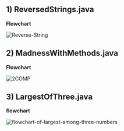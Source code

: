 
## 1) ReversedStrings.java

**Flowchart**

![Reverse-String](https://github.com/BlackCatCode22/module-02-abdullah31416/assets/156399261/2fad3f56-b689-41e3-89af-ae0ac0400d10)

## 2) MadnessWithMethods.java
**Flowchart**

![2COMP](https://github.com/BlackCatCode22/module-02-abdullah31416/assets/156399261/8fd1de00-0c0c-4175-a481-69f4363e00b4)


## 3) LargestOfThree.java
****flowchart****


![flowchart-of-largest-among-three-numbers](https://github.com/BlackCatCode22/module-02-abdullah31416/assets/156399261/8848135d-324e-45fc-a76c-95d8c7d09d16)

